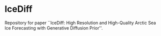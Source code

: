 # IceDiff
Repository for paper ``IceDiff: High Resolution and High-Quality Arctic Sea Ice Forecasting with Generative Diffusion Prior''.
